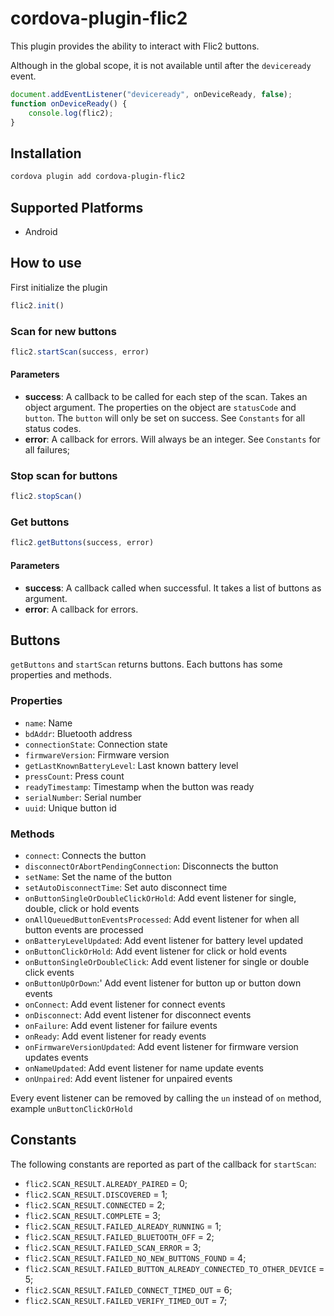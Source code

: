 # cordova-plugin-flic2


This plugin provides the ability to interact with Flic2 buttons.

Although in the global scope, it is not available until after the `deviceready` event.

```js
document.addEventListener("deviceready", onDeviceReady, false);
function onDeviceReady() {
    console.log(flic2);
}
```

## Installation

```bash
cordova plugin add cordova-plugin-flic2
```

## Supported Platforms

- Android


## How to use

First initialize the plugin
```js
flic2.init()
```

### Scan for new buttons
```js
flic2.startScan(success, error)
```

#### Parameters
- __success__: A callback to be called for each step of the scan. Takes an object argument. The properties on the object are `statusCode` and `button`. The `button` will only be set on success. See `Constants` for all status codes.
- __error__: A callback for errors. Will always be an integer. See `Constants` for all failures;

### Stop scan for buttons
```js
flic2.stopScan()
```

### Get buttons
```js
flic2.getButtons(success, error)
```

#### Parameters
- __success__: A callback called when successful. It takes a list of buttons as argument.
- __error__: A callback for errors. 


## Buttons
`getButtons` and `startScan` returns buttons. Each buttons has some properties and methods.

### Properties
- `name`: Name
- `bdAddr`: Bluetooth address
- `connectionState`: Connection state
- `firmwareVersion`: Firmware version
- `getLastKnownBatteryLevel`: Last known battery level
- `pressCount`: Press count
- `readyTimestamp`: Timestamp when the button was ready
- `serialNumber`: Serial number
- `uuid`: Unique button id

### Methods
- `connect`: Connects the button
- `disconnectOrAbortPendingConnection`: Disconnects the button
- `setName`: Set the name of the button
- `setAutoDisconnectTime`: Set auto disconnect time
- `onButtonSingleOrDoubleClickOrHold`: Add event listener for single, double, click or hold events
- `onAllQueuedButtonEventsProcessed`: Add event listener for when all button events are processed
- `onBatteryLevelUpdated`: Add event listener for battery level updated
- `onButtonClickOrHold`: Add event listener for click or hold events
- `onButtonSingleOrDoubleClick`: Add event listener for single or double click events
- `onButtonUpOrDown`:' Add event listener for button up or button down events
- `onConnect`: Add event listener for connect events
- `onDisconnect`: Add event listener for disconnect events
- `onFailure`: Add event listener for failure events
- `onReady`: Add event listener for ready events
- `onFirmwareVersionUpdated`: Add event listener for firmware version updates events
- `onNameUpdated`: Add event listener for name update events
- `onUnpaired`: Add event listener for unpaired events

Every event listener can be removed by calling the `un` instead of `on` method, example `unButtonClickOrHold`



## Constants
The following constants are reported as part of the callback for
`startScan`:
  - `flic2.SCAN_RESULT.ALREADY_PAIRED` = 0;
  - `flic2.SCAN_RESULT.DISCOVERED` = 1;
  - `flic2.SCAN_RESULT.CONNECTED` = 2;
  - `flic2.SCAN_RESULT.COMPLETE` = 3;
  - `flic2.SCAN_RESULT.FAILED_ALREADY_RUNNING` = 1;
  - `flic2.SCAN_RESULT.FAILED_BLUETOOTH_OFF` = 2;
  - `flic2.SCAN_RESULT.FAILED_SCAN_ERROR` = 3;
  - `flic2.SCAN_RESULT.FAILED_NO_NEW_BUTTONS_FOUND` = 4;
  - `flic2.SCAN_RESULT.FAILED_BUTTON_ALREADY_CONNECTED_TO_OTHER_DEVICE` = 5;
  - `flic2.SCAN_RESULT.FAILED_CONNECT_TIMED_OUT` = 6;
  - `flic2.SCAN_RESULT.FAILED_VERIFY_TIMED_OUT` = 7;


